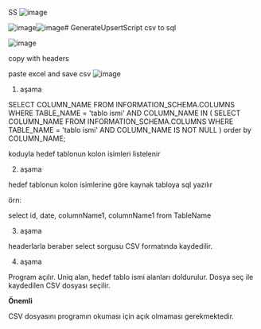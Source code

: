 SS
![image](https://github.com/user-attachments/assets/59d0b5d3-830c-4b29-abf0-3dd950624e5e)



![image](https://github.com/user-attachments/assets/441df1f7-f43f-4d45-bce4-e56a64d04024)![image](https://github.com/user-attachments/assets/14cb6132-f916-486f-8bd0-43e40f51e8ba)# GenerateUpsertScript
csv to sql


![image](https://github.com/user-attachments/assets/753c7147-e3f4-471f-aee5-d17e609a71f0)

copy with headers 

paste excel and save csv
![image](https://github.com/user-attachments/assets/4aa9c920-2bc3-4728-acca-b6832af34a05)
 




1. aşama

SELECT COLUMN_NAME
FROM INFORMATION_SCHEMA.COLUMNS
WHERE TABLE_NAME = 'tablo ismi'
AND COLUMN_NAME IN (
    SELECT COLUMN_NAME
    FROM INFORMATION_SCHEMA.COLUMNS
    WHERE TABLE_NAME = 'tablo ismi'
    AND COLUMN_NAME IS NOT NULL
) order by COLUMN_NAME;


koduyla hedef tablonun kolon isimleri listelenir


2. aşama 


hedef tablonun kolon isimlerine göre kaynak tabloya sql yazılır

örn:

select id, date, columnName1, columnName1 from TableName



3. aşama 

headerlarla beraber select sorgusu CSV formatında kaydedilir.


4. aşama 

Program açılır. Uniq alan, hedef tablo ismi alanları doldurulur. Dosya seç ile kaydedilen CSV dosyası seçilir.



**Önemli**

CSV dosyasını programın okuması için açık olmaması gerekmektedir.

